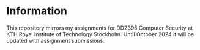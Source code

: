 # Information 
This repository mirrors my assignments for DD2395 Computer Security at KTH Royal Institute of Technology Stockholm. 
Until October 2024 it will be updated with assignment submissions. 
